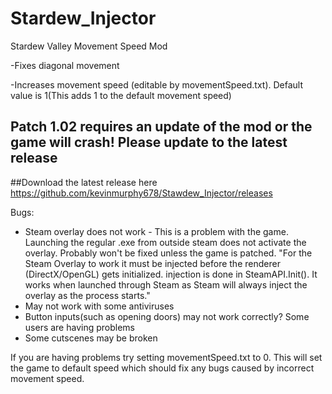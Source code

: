 # Stardew_Injector
Stardew  Valley Movement Speed Mod

-Fixes diagonal movement

-Increases movement speed (editable by movementSpeed.txt). Default value is 1(This adds 1 to the default movement speed)

## Patch 1.02 requires an update of the mod or the game will crash! Please update to the latest release
##Download the latest release here https://github.com/kevinmurphy678/Stawdew_Injector/releases 

Bugs:

* Steam overlay does not work - This is a problem with the game. Launching the regular .exe from outside steam does not activate the overlay. Probably won't be fixed unless the game is patched. "For the Steam Overlay to work it must be injected before the renderer (DirectX/OpenGL) gets initialized. injection is done in SteamAPI.Init(). It works when launched through Steam as Steam will always inject the overlay as the process starts."
* May not work with some antiviruses
* Button inputs(such as opening doors) may not work correctly? Some users are having problems
* Some cutscenes may be broken

If you are having problems try setting movementSpeed.txt to 0. This will set the game to default speed which should fix any bugs caused by incorrect movement speed.
